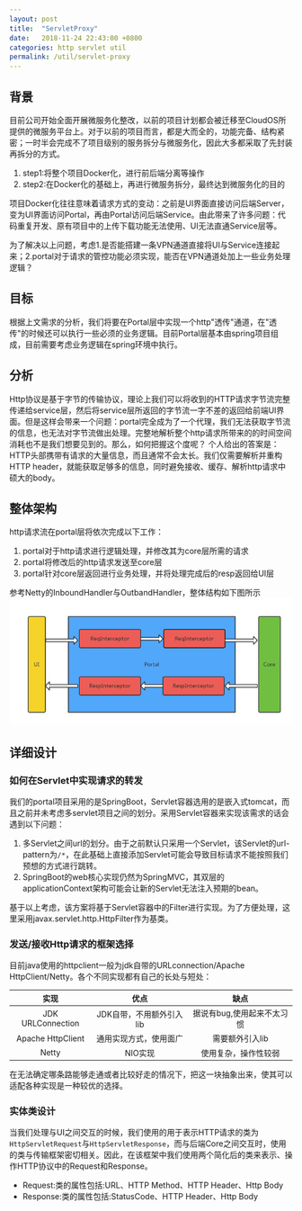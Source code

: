 ```yaml
---
layout: post
title:  "ServletProxy"
date:   2018-11-24 22:43:00 +0800
categories: http servlet util
permalink: /util/servlet-proxy
---
```


## 背景
目前公司开始全面开展微服务化整改，以前的项目计划都会被迁移至CloudOS所提供的微服务平台上。对于以前的项目而言，都是大而全的，功能完备、结构紧密；一时半会完成不了项目级别的服务拆分与微服务化，因此大多都采取了先封装再拆分的方式。

1. step1:将整个项目Docker化，进行前后端分离等操作
2. step2:在Docker化的基础上，再进行微服务拆分，最终达到微服务化的目的

项目Docker化往往意味着请求方式的变动：之前是UI界面直接访问后端Server，变为UI界面访问Portal，再由Portal访问后端Service。由此带来了许多问题：代码重复开发、原有项目中的上传下载功能无法使用、UI无法直通Service层等。

为了解决以上问题，考虑1.是否能搭建一条VPN通道直接将UI与Service连接起来；2.portal对于请求的管控功能必须实现，能否在VPN通道处加上一些业务处理逻辑？

## 目标
根据上文需求的分析，我们将要在Portal层中实现一个http"透传"通道，在"透传"的时候还可以执行一些必须的业务逻辑。目前Portal层基本由spring项目组成，目前需要考虑业务逻辑在spring环境中执行。

## 分析
Http协议是基于字节的传输协议，理论上我们可以将收到的HTTP请求字节流完整传递给service层，然后将service层所返回的字节流一字不差的返回给前端UI界面。但是这样会带来一个问题：portal完全成为了一个代理，我们无法获取字节流的信息，也无法对字节流做出处理。完整地解析整个http请求所带来的的时间空间消耗也不是我们想要见到的。那么，如何把握这个度呢？
个人给出的答案是：HTTP头部携带有请求的大量信息，而且通常不会太长。我们仅需要解析并重构HTTP header，就能获取足够多的信息，同时避免接收、缓存、解析http请求中硕大的body。

## 整体架构
http请求流在portal层将依次完成以下工作：

1. portal对于http请求进行逻辑处理，并修改其为core层所需的请求
2. portal将修改后的http请求发送至core层
3. portal针对core层返回进行业务处理，并将处理完成后的resp返回给UI层

参考Netty的InboundHandler与OutbandHandler，整体结构如下图所示
![ServletProxy](../resources/img/servlet-proxy.jpg)

## 详细设计

### 如何在Servlet中实现请求的转发
我们的portal项目采用的是SpringBoot，Servlet容器选用的是嵌入式tomcat，而且之前并未考虑多servlet项目之间的划分。采用Servlet容器来实现该需求的话会遇到以下问题：

 1. 多Servlet之间url的划分。由于之前默认只采用一个Servlet，该Servlet的url-pattern为`/*`，在此基础上直接添加Servlet可能会导致目标请求不能按照我们预想的方式进行跳转。
 2. SpringBoot的web核心实现仍然为SpringMVC，其双层的applicationContext架构可能会让新的Servlet无法注入预期的bean。

基于以上考虑，该方案将基于Servlet容器中的Filter进行实现。为了方便处理，这里采用javax.servlet.http.HttpFilter作为基类。

### 发送/接收Http请求的框架选择
目前java使用的httpclient一般为jdk自带的URLconnection/Apache HttpClient/Netty。各个不同实现都有自己的长处与短处：

|实现|优点|缺点|
| :------:| :------: | :------: |
|JDK URLConnection|JDK自带，不用额外引入lib|据说有bug,使用起来不太习惯|
|Apache HttpClient|通用实现方式，使用面广|需要额外引入lib|
|Netty|NIO实现|使用复杂，操作性较弱|

在无法确定哪条路能够走通或者比较好走的情况下，把这一块抽象出来，使其可以适配各种实现是一种较优的选择。

### 实体类设计
当我们处理与UI之间交互的时候，我们使用的用于表示HTTP请求的类为`HttpServletRequest`与`HttpServletResponse`，而与后端Core之间交互时，使用的类与传输框架密切相关。因此，在该框架中我们使用两个简化后的类来表示、操作HTTP协议中的Request和Response。

 * Request:类的属性包括:URL、HTTP Method、HTTP Header、Http Body
 * Response:类的属性包括:StatusCode、HTTP Header、Http Body

